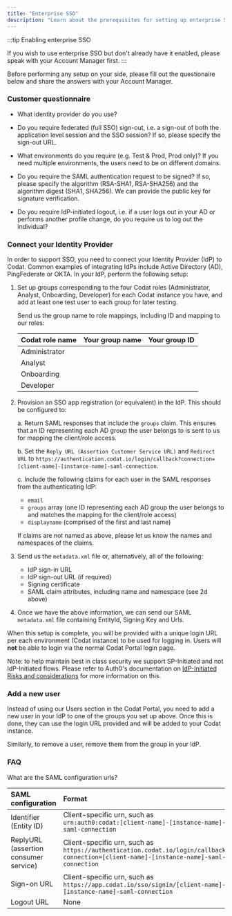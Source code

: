 ```yaml
---
title: "Enterprise SSO"
description: "Learn about the prerequisites for setting up enterprise SSO"
---
```


:::tip Enabling enterprise SSO

If you wish to use enterprise SSO but don't already have it enabled, please speak with your Account Manager first.
:::

Before performing any setup on your side, please fill out the questionaire below and share the answers with your Account Manager.

### Customer questionnaire

- What identity provider do you use?

- Do you require federated (full SSO) sign-out, i.e. a sign-out of both the application level session and the SSO session?  If so, please specify the sign-out URL.

- What environments do you require (e.g. Test & Prod, Prod only)? If you need multiple environments, the users need to be on different domains.

- Do you require the SAML authentication request to be signed? If so, please specify the algorithm (RSA-SHA1, RSA-SHA256) and the algorithm digest (SHA1, SHA256). We can provide the public key for signature verification.

- Do you require IdP-initiated logout, i.e. if a user logs out in your AD or performs another profile change, do you require us to log out the individual?

### Connect your Identity Provider

In order to support SSO, you need to connect your Identity Provider (IdP) to Codat. Common examples of integrating IdPs include Active Directory (AD), PingFederate or OKTA. 
In your IdP, perform the following setup:

1. Set up groups corresponding to the four Codat roles (Administrator, Analyst, Onboarding, Developer) for each Codat instance you have, and add at least one test user to each group for later testing.

   Send us the group name to role mappings, including ID and mapping to our roles: 

    | Codat role name | Your group name | Your group ID |
    | :- | :- | :-|
    | Administrator |  | |
    | Analyst |  | |
    | Onboarding |  | |
    | Developer |  | |

2. Provision an SSO app registration (or equivalent) in the IdP. This should be configured to: 

    a. Return SAML responses that include the `groups` claim. This ensures that an ID representing each AD group the user belongs to is sent to us for mapping the client/role access. 

    b. Set the `Reply URL (Assertion Customer Service URL)` and `Redirect URL` to `https://authentication.codat.io/login/callback?connection=[client-name]-[instance-name]-saml-connection`. 
   
    c. Include the following claims for each user in the SAML responses from the authenticating IdP:

    - `email`
    - `groups` array (one ID representing each AD group the user belongs to and matches the mapping for the client/role access)
    - `displayname` (comprised of the first and last name)

    If claims are not named as above, please let us know the names and namespaces of the claims.

4. Send us the `metadata.xml` file or, alternatively, all of the following:

    - IdP sign-in URL
    - IdP sign-out URL (if required)
    - Signing certificate
    - SAML claim attributes, including name and namespace (see 2d above)

5. Once we have the above information, we can send our SAML `metadata.xml` file containing EntityId, Signing Key and Urls.

When this setup is complete, you will be provided with a unique login URL per each environment (Codat instance) to be used for logging in. 
Users will **not** be able to login via the normal Codat Portal login page. 

Note: to help maintain best in class security we support SP-Initiated and not IdP-Initiated flows. Please refer to Auth0's documentation 
on [IdP-Initiated Risks and considerations](https://auth0.com/docs/authenticate/protocols/saml/saml-sso-integrations/identity-provider-initiated-single-sign-on#risks-and-considerations)
 for more information on this.

### Add a new user

Instead of using our Users section in the Codat Portal, you need to add a new user in your IdP to one of the groups you set up above. Once this is done, they can use the login URL provided and will be added to your Codat instance.

Similarly, to remove a user, remove them from the group in your IdP.

### FAQ

What are the SAML configuration urls?

| SAML configuration | Format |
| :- | :- |
| Identifier (Entity ID) | 	Client-specific urn, such as <br />`urn:auth0:codat:[client-name]-[instance-name]-saml-connection`   |
| ReplyURL (assertion consumer service) | Client-specific urn, such as <br /> `https://authentication.codat.io/login/callback?connection=[client-name]-[instance-name]-saml-connection`  | 
| Sign-on URL | Client-specific urn, such as <br /> `https://app.codat.io/sso/signin/[client-name]-[instance-name]-saml-connection` | 
| Logout URL | None | 
